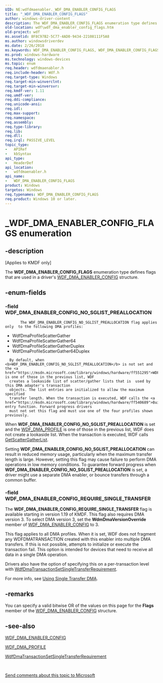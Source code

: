 ```yaml
---
UID: NE:wdfdmaenabler._WDF_DMA_ENABLER_CONFIG_FLAGS
title: "_WDF_DMA_ENABLER_CONFIG_FLAGS"
author: windows-driver-content
description: The WDF_DMA_ENABLER_CONFIG_FLAGS enumeration type defines flags that are used in a driver's WDF_DMA_ENABLER_CONFIG structure.
old-location: wdf\wdf_dma_enabler_config_flags.htm
old-project: wdf
ms.assetid: 8F8C97B2-5C77-4AD0-9434-22108111F5A8
ms.author: windowsdriverdev
ms.date: 2/26/2018
ms.keywords: WDF_DMA_ENABLER_CONFIG_FLAGS, WDF_DMA_ENABLER_CONFIG_FLAGS enumeration, WDF_DMA_ENABLER_CONFIG_NO_SGLIST_PREALLOCATION, WDF_DMA_ENABLER_CONFIG_REQUIRE_SINGLE_TRANSFER, _WDF_DMA_ENABLER_CONFIG_FLAGS, kmdf.wdf_dma_enabler_config_flags, wdf.wdf_dma_enabler_config_flags, wdfdmaenabler/WDF_DMA_ENABLER_CONFIG_FLAGS, wdfdmaenabler/WDF_DMA_ENABLER_CONFIG_NO_SGLIST_PREALLOCATION, wdfdmaenabler/WDF_DMA_ENABLER_CONFIG_REQUIRE_SINGLE_TRANSFER
ms.prod: windows-hardware
ms.technology: windows-devices
ms.topic: enum
req.header: wdfdmaenabler.h
req.include-header: Wdf.h
req.target-type: Windows
req.target-min-winverclnt: 
req.target-min-winversvr: 
req.kmdf-ver: 1.11
req.umdf-ver: 
req.ddi-compliance: 
req.unicode-ansi: 
req.idl: 
req.max-support: 
req.namespace: 
req.assembly: 
req.type-library: 
req.lib: 
req.dll: 
req.irql: PASSIVE_LEVEL
topic_type:
-	APIRef
-	kbSyntax
api_type:
-	HeaderDef
api_location:
-	wdfdmaenabler.h
api_name:
-	WDF_DMA_ENABLER_CONFIG_FLAGS
product: Windows
targetos: Windows
req.typenames: WDF_DMA_ENABLER_CONFIG_FLAGS
req.product: Windows 10 or later.
---
```


# _WDF_DMA_ENABLER_CONFIG_FLAGS enumeration


## -description


<p class="CCE_Message">[Applies to KMDF only]

The <b>WDF_DMA_ENABLER_CONFIG_FLAGS</b> enumeration type defines flags that are used in a driver's <a href="https://msdn.microsoft.com/library/windows/hardware/ff551290">WDF_DMA_ENABLER_CONFIG</a> structure.


## -enum-fields




### -field WDF_DMA_ENABLER_CONFIG_NO_SGLIST_PREALLOCATION


           The WDF_DMA_ENABLER_CONFIG_NO_SGLIST_PREALLOCATION flag applies only  to the following DMA profiles:

<ul>
<li>WdfDmaProfileScatterGather</li>
<li>WdfDmaProfileScatterGather64</li>
<li>WdfDmaProfileScatterGatherDuplex </li>
<li>WdfDmaProfileScatterGather64Duplex</li>
</ul>
 
      By default, when <b>WDF_DMA_ENABLER_CONFIG_NO_SGLIST_PREALLOCATION</b> is not set and the <a href="https://msdn.microsoft.com/library/windows/hardware/ff551295">WDF_DMA_PROFILE</a> is one of those in the previous list, WDF  
      creates a lookaside list of scatter/gather lists that is  used by this DMA adapter's transaction 
      objects. The list entries are initialized to allow the maximum specified  
      transfer length. When the transaction is executed, WDF calls the <a href="https://msdn.microsoft.com/library/windows/hardware/ff540689">BuildScatterGatherList</a> entry function. Forward progress drivers 
      must not set this flag and must use one of the four profiles shown previously.

 When <b>WDF_DMA_ENABLER_CONFIG_NO_SGLIST_PREALLOCATION</b> is set and the <a href="https://msdn.microsoft.com/library/windows/hardware/ff551295">WDF_DMA_PROFILE</a> is one of those in the previous list, WDF does not create a lookaside list. When the transaction is executed, WDF calls  <a href="https://msdn.microsoft.com/library/windows/hardware/ff546531">GetScatterGatherList</a>.

Setting <b>WDF_DMA_ENABLER_CONFIG_NO_SGLIST_PREALLOCATION</b> can result in reduced memory usage, particularly when the maximum transfer length is large. However, setting this flag may cause failure to perform DMA operations in low memory conditions. To guarantee forward progress when <b>WDF_DMA_ENABLER_CONFIG_NO_SGLIST_PREALLOCATION</b> is set, a driver might use a separate DMA enabler, or bounce transfers through a common buffer.


### -field WDF_DMA_ENABLER_CONFIG_REQUIRE_SINGLE_TRANSFER

The <b>WDF_DMA_ENABLER_CONFIG_REQUIRE_SINGLE_TRANSFER</b> flag is available starting in version 1.19 of KMDF.  This flag also requires DMA version 3.
 To select DMA version 3, set the <b>WdmDmaVersionOverride</b> member of <a href="https://msdn.microsoft.com/library/windows/hardware/ff551290">WDF_DMA_ENABLER_CONFIG</a> to 3.

This flag applies to all DMA profiles. When it is set, WDF does not fragment any WDFDMATRANSACTION created with this enabler into multiple DMA transfers. If this is not possible, attempts to initialize or execute the transaction fail. This option is intended for devices that need to receive all data in a single DMA operation.

Drivers also have the option of specifying this on a per-transaction level with <a href="https://msdn.microsoft.com/library/windows/hardware/mt734973">WdfDmaTransactionSetSingleTransferRequirement</a>.

For more info, see <a href="https://msdn.microsoft.com/windows/hardware/drivers/wdf/using-single-transfer-dma">Using Single Transfer DMA</a>.


## -remarks



You can specify a valid bitwise OR of the values on this page for the <b>Flags</b> member of the <a href="https://msdn.microsoft.com/library/windows/hardware/ff551290">WDF_DMA_ENABLER_CONFIG</a> structure.




## -see-also




<a href="https://msdn.microsoft.com/library/windows/hardware/ff551290">WDF_DMA_ENABLER_CONFIG</a>



<a href="https://msdn.microsoft.com/library/windows/hardware/ff551295">WDF_DMA_PROFILE</a>



<a href="https://msdn.microsoft.com/library/windows/hardware/mt734973">WdfDmaTransactionSetSingleTransferRequirement</a>
 

 

<a href="mailto:wsddocfb@microsoft.com?subject=Documentation%20feedback [wdf\wdf]:%20WDF_DMA_ENABLER_CONFIG_FLAGS enumeration%20 RELEASE:%20(2/26/2018)&amp;body=%0A%0APRIVACY STATEMENT%0A%0AWe use your feedback to improve the documentation. We don't use your email address for any other purpose, and we'll remove your email address from our system after the issue that you're reporting is fixed. While we're working to fix this issue, we might send you an email message to ask for more info. Later, we might also send you an email message to let you know that we've addressed your feedback.%0A%0AFor more info about Microsoft's privacy policy, see http://privacy.microsoft.com/en-us/default.aspx." title="Send comments about this topic to Microsoft">Send comments about this topic to Microsoft</a>

